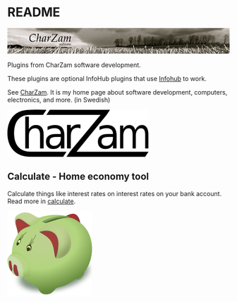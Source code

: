 # README

![CharZam banner](images/Charzam-banner1.png)

Plugins from CharZam software development.

These plugins are optional InfoHub plugins that use [Infohub](https://blog.infohub.se/) to work.

See [CharZam](https://charzam.com/). It is my home page about software development, computers, electronics, and more. (in Swedish)

![CharZam banner](images/CharZam-wide-web-320.png)

## Calculate - Home economy tool
Calculate things like interest rates on interest rates on your bank account.  
Read more in [calculate](calculate/charzam_calculate.md).

![Logo](calculate/asset/icon/icon.png)